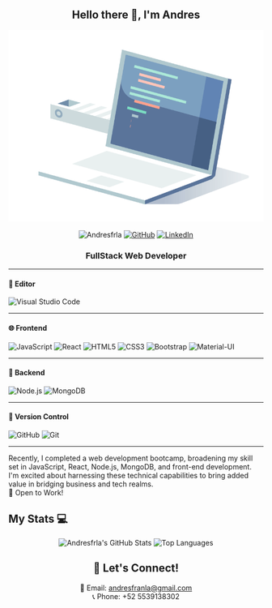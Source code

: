 <h2 align="center">Hello there 👋, I'm Andres</h2>
<p align="center">
  <img src="https://github.com/Andresfrla/Andresfrla/blob/main/Lenguaje-de-programacion-Golang-o-Go.gif" width="600px" alt="Golang GIF"/>
</p>

<p align="center">
 <img src="https://komarev.com/ghpvc/?username=Andresfrla" alt="Andresfrla" />
 <a href="https://github.com/Andresfrla"><img src="https://img.shields.io/github/followers/Andresfrla.svg?label=GitHub&style=social" alt="GitHub"></a>
 <a href="https://www.linkedin.com/in/andresfrancolangthon/"><img src="https://img.shields.io/badge/LinkedIn--_.svg?style=social&logo=linkedin" alt="LinkedIn"></a>
</p>

<h3 align="center">FullStack Web Developer</h3>

---

<h4>🧰 Editor</h4>

![Visual Studio Code](https://img.shields.io/badge/Visual%20Studio%20Code-0078D4?style=for-the-badge&logo=visual-studio-code&logoColor=white)

---

<h4>🌐 Frontend</h4>

![JavaScript](https://img.shields.io/badge/JavaScript-F7DF1E?style=for-the-badge&logo=javascript&logoColor=black)
![React](https://img.shields.io/badge/React-20232A?style=for-the-badge&logo=react&logoColor=61DAFB)
![HTML5](https://img.shields.io/badge/HTML5-E34F26?style=for-the-badge&logo=html5&logoColor=white)
![CSS3](https://img.shields.io/badge/CSS3-1572B6?style=for-the-badge&logo=css3&logoColor=white)
![Bootstrap](https://img.shields.io/badge/Bootstrap-7952B3?style=for-the-badge&logo=bootstrap&logoColor=white)
![Material-UI](https://img.shields.io/badge/Material--UI-0081CB?style=for-the-badge&logo=material-ui&logoColor=white)

---

<h4>🎲 Backend</h4>

![Node.js](https://img.shields.io/badge/Node.js-43853D?style=for-the-badge&logo=node.js&logoColor=white)
![MongoDB](https://img.shields.io/badge/MongoDB-4EA94B?style=for-the-badge&logo=mongodb&logoColor=white)

---

<h4>🔧 Version Control</h4>

![GitHub](https://img.shields.io/badge/GitHub-100000?style=for-the-badge&logo=github&logoColor=white)
![Git](https://img.shields.io/badge/Git-F05032?style=for-the-badge&logo=git&logoColor=white)

---

<p> 
Recently, I completed a web development bootcamp, broadening my skill set in JavaScript, React, Node.js, MongoDB, and front-end development. I'm excited about harnessing these technical capabilities to bring added value in bridging business and tech realms.
<br>🔭 Open to Work!
</p>

<h2>My Stats 💻</h2>

<p align="center">
  <img src="https://github-readme-stats.vercel.app/api?username=Andresfrla&show_icons=true&hide_border=true" alt="Andresfrla's GitHub Stats" />
  <img src="https://github-readme-stats.vercel.app/api/top-langs?username=Andresfrla&show_icons=true&locale=en&layout=compact" alt="Top Languages" />
</p>

<h2 align="center">🤝 Let's Connect!</h2>

<p align="center">
  📧 Email: <a href="mailto:andresfranla@gmail.com">andresfranla@gmail.com</a><br>
  📞 Phone: +52 5539138302
</p>

